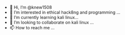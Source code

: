 - 👋 Hi, I’m @knew1508
- 👀 I’m interested in ethical hack8ng and programming ...
- 🌱 I’m currently learning kali linux...
- 💞️ I’m looking to collaborate on kali linux ...
- 📫 How to reach me ...

<!---
knew1508/knew1508 is a ✨ special ✨ repository because its `README.md` (this file) appears on your GitHub profile.
You can click the Preview link to take a look at your changes.
--->
